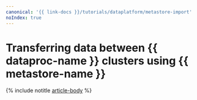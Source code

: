 ```yaml
---
canonical: '{{ link-docs }}/tutorials/dataplatform/metastore-import'
noIndex: true
---
```


# Transferring data between {{ dataproc-name }} clusters using {{ metastore-name }}

{% include notitle [article-body](../../_tutorials/dataplatform/data-processing/metastore-import.md) %}
